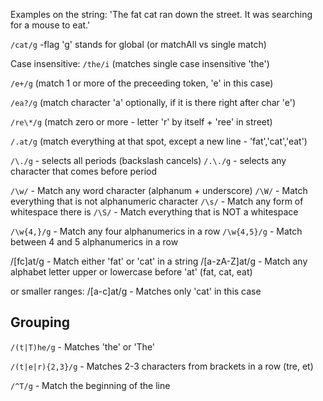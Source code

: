 Examples on the string:
'The fat cat ran down the street.
It was searching for a mouse to eat.'

`/cat/g` -flag 'g' stands for global (or matchAll vs single match)

Case insensitive:
`/the/i` (matches single case insensitive 'the')

`/e+/g` (match 1 or more of the preceeding token, 'e' in this case)

`/ea?/g` (match character 'a' optionally, if it is there right after char 'e')

`/re\*/g` (match zero or more - letter 'r' by itself + 'ree' in street)

`/.at/g` (match everything at that spot, except a new line - 'fat','cat','eat')

`/\./g` - selects all periods (backslash cancels)
`/.\./g` - selects any character that comes before period

`/\w/` - Match any word character (alphanum + underscore)
`/\W/` - Match everything that is not alphanumeric character
`/\s/` - Match any form of whitespace there is
`/\S/` - Match everything that is NOT a whitespace

`/\w{4,}/g` - Match any four alphanumerics in a row
`/\w{4,5}/g` - Match between 4 and 5 alphanumerics in a row

/[fc]at/g - Match either 'fat' or 'cat' in a string
/[a-zA-Z]at/g - Match any alphabet letter upper or lowercase before 'at' (fat, cat, eat)

or smaller ranges:
/[a-c]at/g - Matches only 'cat' in this case

## Grouping

`/(t|T)he/g` - Matches 'the' or 'The'

`/(t|e|r){2,3}/g` - Matches 2-3 characters from brackets in a row (tre, et)

`/^T/g` - Match the beginning of the line